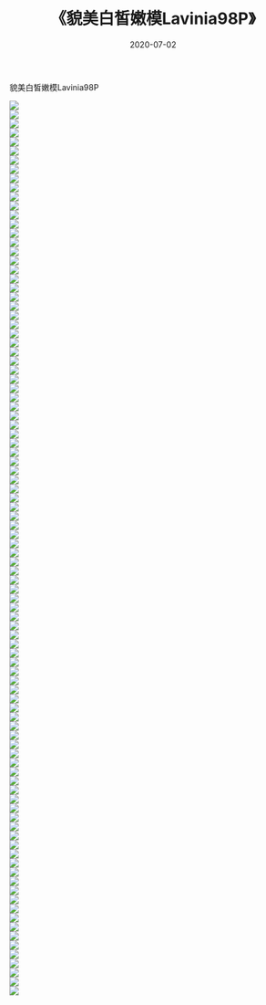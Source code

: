 ﻿---
layout: post
title:  《貌美白皙嫩模Lavinia98P》
date:   2020-07-02
img: http://img.660000.xyz/Sharelink/性感/2020/貌美白皙嫩模Lavinia98P/000.jpg
categories: [美女, 清纯, 唯美]
---

貌美白皙嫩模Lavinia98P

  ![](http://img.660000.xyz/Sharelink/性感/2020/貌美白皙嫩模Lavinia98P/001.jpg) <br> ![](http://img.660000.xyz/Sharelink/性感/2020/貌美白皙嫩模Lavinia98P/002.jpg) <br> ![](http://img.660000.xyz/Sharelink/性感/2020/貌美白皙嫩模Lavinia98P/003.jpg) <br> ![](http://img.660000.xyz/Sharelink/性感/2020/貌美白皙嫩模Lavinia98P/004.jpg) <br> ![](http://img.660000.xyz/Sharelink/性感/2020/貌美白皙嫩模Lavinia98P/005.jpg) <br> ![](http://img.660000.xyz/Sharelink/性感/2020/貌美白皙嫩模Lavinia98P/006.jpg) <br> ![](http://img.660000.xyz/Sharelink/性感/2020/貌美白皙嫩模Lavinia98P/007.jpg) <br> ![](http://img.660000.xyz/Sharelink/性感/2020/貌美白皙嫩模Lavinia98P/008.jpg) <br> ![](http://img.660000.xyz/Sharelink/性感/2020/貌美白皙嫩模Lavinia98P/009.jpg) <br> ![](http://img.660000.xyz/Sharelink/性感/2020/貌美白皙嫩模Lavinia98P/010.jpg) <br> ![](http://img.660000.xyz/Sharelink/性感/2020/貌美白皙嫩模Lavinia98P/011.jpg) <br> ![](http://img.660000.xyz/Sharelink/性感/2020/貌美白皙嫩模Lavinia98P/012.jpg) <br> ![](http://img.660000.xyz/Sharelink/性感/2020/貌美白皙嫩模Lavinia98P/013.jpg) <br> ![](http://img.660000.xyz/Sharelink/性感/2020/貌美白皙嫩模Lavinia98P/014.jpg) <br> ![](http://img.660000.xyz/Sharelink/性感/2020/貌美白皙嫩模Lavinia98P/015.jpg) <br> ![](http://img.660000.xyz/Sharelink/性感/2020/貌美白皙嫩模Lavinia98P/016.jpg) <br> ![](http://img.660000.xyz/Sharelink/性感/2020/貌美白皙嫩模Lavinia98P/017.jpg) <br> ![](http://img.660000.xyz/Sharelink/性感/2020/貌美白皙嫩模Lavinia98P/018.jpg) <br> ![](http://img.660000.xyz/Sharelink/性感/2020/貌美白皙嫩模Lavinia98P/019.jpg) <br> ![](http://img.660000.xyz/Sharelink/性感/2020/貌美白皙嫩模Lavinia98P/020.jpg) <br> ![](http://img.660000.xyz/Sharelink/性感/2020/貌美白皙嫩模Lavinia98P/021.jpg) <br> ![](http://img.660000.xyz/Sharelink/性感/2020/貌美白皙嫩模Lavinia98P/022.jpg) <br> ![](http://img.660000.xyz/Sharelink/性感/2020/貌美白皙嫩模Lavinia98P/023.jpg) <br> ![](http://img.660000.xyz/Sharelink/性感/2020/貌美白皙嫩模Lavinia98P/024.jpg) <br> ![](http://img.660000.xyz/Sharelink/性感/2020/貌美白皙嫩模Lavinia98P/025.jpg) <br> ![](http://img.660000.xyz/Sharelink/性感/2020/貌美白皙嫩模Lavinia98P/026.jpg) <br> ![](http://img.660000.xyz/Sharelink/性感/2020/貌美白皙嫩模Lavinia98P/027.jpg) <br> ![](http://img.660000.xyz/Sharelink/性感/2020/貌美白皙嫩模Lavinia98P/028.jpg) <br> ![](http://img.660000.xyz/Sharelink/性感/2020/貌美白皙嫩模Lavinia98P/029.jpg) <br> ![](http://img.660000.xyz/Sharelink/性感/2020/貌美白皙嫩模Lavinia98P/030.jpg) <br> ![](http://img.660000.xyz/Sharelink/性感/2020/貌美白皙嫩模Lavinia98P/031.jpg) <br> ![](http://img.660000.xyz/Sharelink/性感/2020/貌美白皙嫩模Lavinia98P/032.jpg) <br> ![](http://img.660000.xyz/Sharelink/性感/2020/貌美白皙嫩模Lavinia98P/033.jpg) <br> ![](http://img.660000.xyz/Sharelink/性感/2020/貌美白皙嫩模Lavinia98P/034.jpg) <br> ![](http://img.660000.xyz/Sharelink/性感/2020/貌美白皙嫩模Lavinia98P/035.jpg) <br> ![](http://img.660000.xyz/Sharelink/性感/2020/貌美白皙嫩模Lavinia98P/036.jpg) <br> ![](http://img.660000.xyz/Sharelink/性感/2020/貌美白皙嫩模Lavinia98P/037.jpg) <br> ![](http://img.660000.xyz/Sharelink/性感/2020/貌美白皙嫩模Lavinia98P/038.jpg) <br> ![](http://img.660000.xyz/Sharelink/性感/2020/貌美白皙嫩模Lavinia98P/039.jpg) <br> ![](http://img.660000.xyz/Sharelink/性感/2020/貌美白皙嫩模Lavinia98P/040.jpg) <br> ![](http://img.660000.xyz/Sharelink/性感/2020/貌美白皙嫩模Lavinia98P/041.jpg) <br> ![](http://img.660000.xyz/Sharelink/性感/2020/貌美白皙嫩模Lavinia98P/042.jpg) <br> ![](http://img.660000.xyz/Sharelink/性感/2020/貌美白皙嫩模Lavinia98P/043.jpg) <br> ![](http://img.660000.xyz/Sharelink/性感/2020/貌美白皙嫩模Lavinia98P/044.jpg) <br> ![](http://img.660000.xyz/Sharelink/性感/2020/貌美白皙嫩模Lavinia98P/045.jpg) <br> ![](http://img.660000.xyz/Sharelink/性感/2020/貌美白皙嫩模Lavinia98P/046.jpg) <br> ![](http://img.660000.xyz/Sharelink/性感/2020/貌美白皙嫩模Lavinia98P/047.jpg) <br> ![](http://img.660000.xyz/Sharelink/性感/2020/貌美白皙嫩模Lavinia98P/048.jpg) <br> ![](http://img.660000.xyz/Sharelink/性感/2020/貌美白皙嫩模Lavinia98P/049.jpg) <br> ![](http://img.660000.xyz/Sharelink/性感/2020/貌美白皙嫩模Lavinia98P/050.jpg) <br> ![](http://img.660000.xyz/Sharelink/性感/2020/貌美白皙嫩模Lavinia98P/051.jpg) <br> ![](http://img.660000.xyz/Sharelink/性感/2020/貌美白皙嫩模Lavinia98P/052.jpg) <br> ![](http://img.660000.xyz/Sharelink/性感/2020/貌美白皙嫩模Lavinia98P/053.jpg) <br> ![](http://img.660000.xyz/Sharelink/性感/2020/貌美白皙嫩模Lavinia98P/054.jpg) <br> ![](http://img.660000.xyz/Sharelink/性感/2020/貌美白皙嫩模Lavinia98P/055.jpg) <br> ![](http://img.660000.xyz/Sharelink/性感/2020/貌美白皙嫩模Lavinia98P/056.jpg) <br> ![](http://img.660000.xyz/Sharelink/性感/2020/貌美白皙嫩模Lavinia98P/057.jpg) <br> ![](http://img.660000.xyz/Sharelink/性感/2020/貌美白皙嫩模Lavinia98P/058.jpg) <br> ![](http://img.660000.xyz/Sharelink/性感/2020/貌美白皙嫩模Lavinia98P/059.jpg) <br> ![](http://img.660000.xyz/Sharelink/性感/2020/貌美白皙嫩模Lavinia98P/060.jpg) <br> ![](http://img.660000.xyz/Sharelink/性感/2020/貌美白皙嫩模Lavinia98P/061.jpg) <br> ![](http://img.660000.xyz/Sharelink/性感/2020/貌美白皙嫩模Lavinia98P/062.jpg) <br> ![](http://img.660000.xyz/Sharelink/性感/2020/貌美白皙嫩模Lavinia98P/063.jpg) <br> ![](http://img.660000.xyz/Sharelink/性感/2020/貌美白皙嫩模Lavinia98P/064.jpg) <br> ![](http://img.660000.xyz/Sharelink/性感/2020/貌美白皙嫩模Lavinia98P/065.jpg) <br> ![](http://img.660000.xyz/Sharelink/性感/2020/貌美白皙嫩模Lavinia98P/066.jpg) <br> ![](http://img.660000.xyz/Sharelink/性感/2020/貌美白皙嫩模Lavinia98P/067.jpg) <br> ![](http://img.660000.xyz/Sharelink/性感/2020/貌美白皙嫩模Lavinia98P/068.jpg) <br> ![](http://img.660000.xyz/Sharelink/性感/2020/貌美白皙嫩模Lavinia98P/069.jpg) <br> ![](http://img.660000.xyz/Sharelink/性感/2020/貌美白皙嫩模Lavinia98P/070.jpg) <br> ![](http://img.660000.xyz/Sharelink/性感/2020/貌美白皙嫩模Lavinia98P/071.jpg) <br> ![](http://img.660000.xyz/Sharelink/性感/2020/貌美白皙嫩模Lavinia98P/072.jpg) <br> ![](http://img.660000.xyz/Sharelink/性感/2020/貌美白皙嫩模Lavinia98P/073.jpg) <br> ![](http://img.660000.xyz/Sharelink/性感/2020/貌美白皙嫩模Lavinia98P/074.jpg) <br> ![](http://img.660000.xyz/Sharelink/性感/2020/貌美白皙嫩模Lavinia98P/075.jpg) <br> ![](http://img.660000.xyz/Sharelink/性感/2020/貌美白皙嫩模Lavinia98P/076.jpg) <br> ![](http://img.660000.xyz/Sharelink/性感/2020/貌美白皙嫩模Lavinia98P/077.jpg) <br> ![](http://img.660000.xyz/Sharelink/性感/2020/貌美白皙嫩模Lavinia98P/078.jpg) <br> ![](http://img.660000.xyz/Sharelink/性感/2020/貌美白皙嫩模Lavinia98P/079.jpg) <br> ![](http://img.660000.xyz/Sharelink/性感/2020/貌美白皙嫩模Lavinia98P/080.jpg) <br> ![](http://img.660000.xyz/Sharelink/性感/2020/貌美白皙嫩模Lavinia98P/081.jpg) <br> ![](http://img.660000.xyz/Sharelink/性感/2020/貌美白皙嫩模Lavinia98P/082.jpg) <br> ![](http://img.660000.xyz/Sharelink/性感/2020/貌美白皙嫩模Lavinia98P/083.jpg) <br> ![](http://img.660000.xyz/Sharelink/性感/2020/貌美白皙嫩模Lavinia98P/084.jpg) <br> ![](http://img.660000.xyz/Sharelink/性感/2020/貌美白皙嫩模Lavinia98P/085.jpg) <br> ![](http://img.660000.xyz/Sharelink/性感/2020/貌美白皙嫩模Lavinia98P/086.jpg) <br> ![](http://img.660000.xyz/Sharelink/性感/2020/貌美白皙嫩模Lavinia98P/087.jpg) <br> ![](http://img.660000.xyz/Sharelink/性感/2020/貌美白皙嫩模Lavinia98P/088.jpg) <br> ![](http://img.660000.xyz/Sharelink/性感/2020/貌美白皙嫩模Lavinia98P/089.jpg) <br> ![](http://img.660000.xyz/Sharelink/性感/2020/貌美白皙嫩模Lavinia98P/090.jpg) <br> ![](http://img.660000.xyz/Sharelink/性感/2020/貌美白皙嫩模Lavinia98P/091.jpg) <br> ![](http://img.660000.xyz/Sharelink/性感/2020/貌美白皙嫩模Lavinia98P/092.jpg) <br> ![](http://img.660000.xyz/Sharelink/性感/2020/貌美白皙嫩模Lavinia98P/093.jpg) <br> ![](http://img.660000.xyz/Sharelink/性感/2020/貌美白皙嫩模Lavinia98P/094.jpg) <br> ![](http://img.660000.xyz/Sharelink/性感/2020/貌美白皙嫩模Lavinia98P/095.jpg) <br> ![](http://img.660000.xyz/Sharelink/性感/2020/貌美白皙嫩模Lavinia98P/096.jpg) <br> ![](http://img.660000.xyz/Sharelink/性感/2020/貌美白皙嫩模Lavinia98P/097.jpg) <br> ![](http://img.660000.xyz/Sharelink/性感/2020/貌美白皙嫩模Lavinia98P/098.jpg) <br>